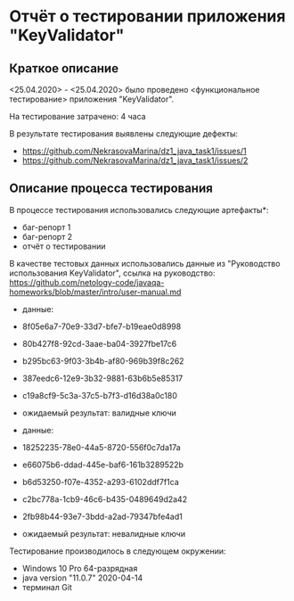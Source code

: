 # Отчёт о тестировании приложения "KeyValidator"

## Краткое описание

<25.04.2020> - <25.04.2020> было проведено <функциональное тестирование> приложения "KeyValidator".

На тестирование затрачено: 4 часа

В результате тестирования выявлены следующие дефекты:
* https://github.com/NekrasovaMarina/dz1_java_task1/issues/1
* https://github.com/NekrasovaMarina/dz1_java_task1/issues/2

## Описание процесса тестирования

В процессе тестирования использовались следующие артефакты*:
* баг-репорт 1
* баг-репорт 2
* отчёт о тестировании

В качестве тестовых данных использовались данные из "Руководство использования KeyValidator", ссылка на руководство: https://github.com/netology-code/javaqa-homeworks/blob/master/intro/user-manual.md

* данные: 
* 8f05e6a7-70e9-33d7-bfe7-b19eae0d8998 
* 80b427f8-92cd-3aae-ba04-3927fbe17c6
* b295bc63-9f03-3b4b-af80-969b39f8c262
* 387eedc6-12e9-3b32-9881-63b6b5e85317	
* c19a8cf9-5c3a-37c5-b7f3-d16d38a0c180

* ожидаемый результат: валидные ключи

* данные:
* 18252235-78e0-44a5-8720-556f0c7da17a
* e66075b6-ddad-445e-baf6-161b3289522b
* b6d53250-f07e-4352-a293-6102ddf7f1ca
* c2bc778a-1cb9-46c6-b435-0489649d2a42
* 2fb98b44-93e7-3bdd-a2ad-79347bfe4ad1

* ожидаемый результат: невалидные ключи	

Тестирование производилось в следующем окружении:
* Windows 10 Pro 64-разрядная
* java version "11.0.7" 2020-04-14
* терминал Git
